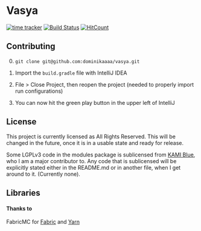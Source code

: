 # Vasya

[![time tracker](https://wakatime.com/badge/github/dominikaaaa/vasya.svg)](https://wakatime.com/badge/github/dominikaaaa/vasya)
[![Build Status](https://camo.githubusercontent.com/955d42f97998aa9265343784041a0a01bcc94c75/68747470733a2f2f7472617669732d63692e636f6d2f646f6d696e696b616161612f76617379612e7376673f746f6b656e3d316335667379796a3838505051745a4c53707264266272616e63683d6d6173746572)](https://travis-ci.com/dominikaaaa/vasya)
[![HitCount](http://hits.dwyl.com/dominikaaaa/vasya.svg)](http://hits.dwyl.com/dominikaaaa/vasya)

## Contributing

0. `git clone git@github.com:dominikaaaa/vasya.git`

1. Import the `build.gradle` file with IntelliJ IDEA

2. File > Close Project, then reopen the project (needed to properly import run configurations)

3. You can now hit the green play button in the upper left of IntelliJ

## License

This project is currently licensed as All Rights Reserved. This will be changed in the future, once it is in a usable state and ready for release. 

Some LGPLv3 code in the modules package is sublicensed from [KAMI Blue](https://github.com/kami-blue/client/), who I am a major contributor to. 
Any code that is sublicensed will be explicitly stated either in the README.md or in another file, when I get around to it. (Currently none).

## Libraries

#### Thanks to

FabricMC for [Fabric](https://github.com/FabricMC/fabric) and [Yarn](https://github.com/FabricMC/yarn)
